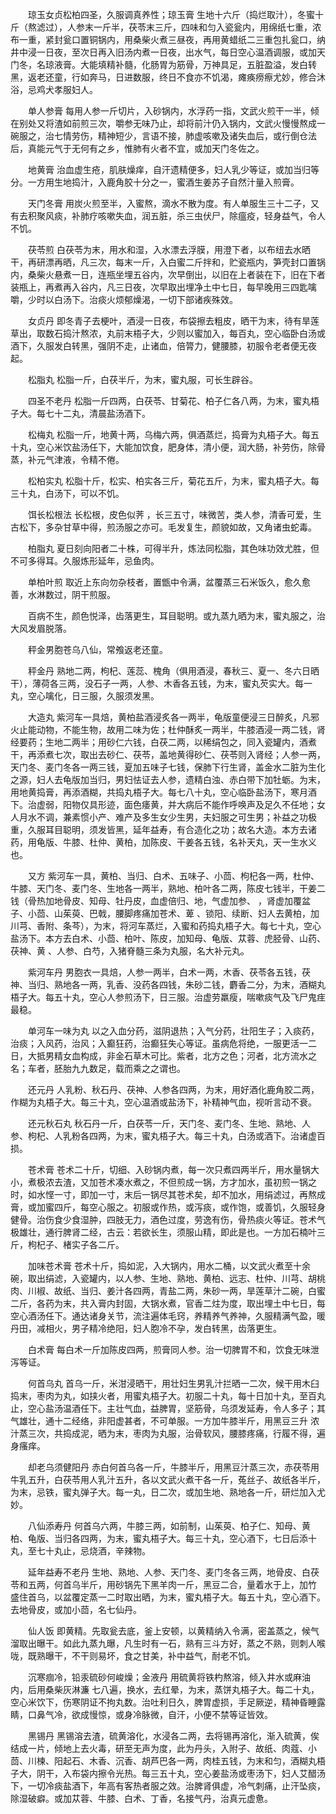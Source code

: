 <!-- { "loadSidebar": true } -->
　　琼玉女贞松柏四圣，久服调真养性；琼玉膏 生地十六斤（捣烂取汁），冬蜜十斤（熬滤过），人参末一斤半，茯苓末三斤，四味和匀入瓷瓮内，用绵纸七重，浓布一重，紧封瓮口置铜锅内，用桑柴火煮三昼夜，再用黄蜡纸二三重包扎瓮口，纳井中浸一日夜，至次日再入旧汤内煮一日夜，出水气，每日空心温酒调服，或加天门冬，名琼液膏。大能填精补髓，化肠胃为筋骨，万神具足，五脏盈溢，发白转黑，返老还童，行如奔马，日进数服，终日不食亦不饥渴，瘫痪痨瘵尤妙，修合沐浴，忌鸡犬孝服妇人。

　　单人参膏 每用人参一斤切片，入砂锅内，水浮药一指，文武火煎干一半，倾在别处又将渣如前煎三次，嚼参无味乃止，却将前汁仍入锅内，文武火慢慢熬成一碗服之，治七情劳伤，精神短少，言语不接，肺虚咳嗽及诸失血后，或行倒仓法后，真能元气于无何有之乡，惟肺有火者不宜，或加天门冬佐之。

　　地黄膏 治血虚生疮，肌肤燥痒，自汗遗精便多，妇人乳少等证，或加当归等分。一方用生地捣汁，入鹿角胶十分之一，蜜酒生姜苏子自然汁量入煎膏。

　　天门冬膏 用炭火煎至半，入蜜熬，滴水不散为度。有人单服生三十二子，又有去积聚风痰，补肺疗咳嗽失血，润五脏，杀三虫伏尸，除瘟疫，轻身益气，令人不饥。

　　茯苓煎 白茯苓为末，用水和湿，入水漂去浮膜，用澄下者，以布纽去水晒干，再研漂再晒，凡三次，每末一斤，入白蜜二斤拌和，贮瓷瓶内，笋壳封口置锅内，桑柴火悬煮一日，连瓶坐埋五谷内，次早倒出，以旧在上者装在下，旧在下者装瓶上，再煮再入谷内，凡三日夜，次早取出埋净土中七日，每早晚用三四匙噙嚼，少时以白汤下。治痰火烦郁燥渴，一切下部诸疾殊效。

　　女贞丹 即冬青子去梗叶，酒浸一日夜，布袋擦去粗皮，晒干为末，待有旱莲草出，取数石捣汁熬浓，丸前末梧子大，少则以蜜加入，每百丸，空心临卧白汤或酒下，久服发白转黑，强阴不走，止诸血，倍膂力，健腰膝，初服令老者便无夜起。

　　松脂丸 松脂一斤，白茯半斤，为末，蜜丸服，可长生辟谷。

　　四圣不老丹 松脂一斤四两，白茯苓、甘菊花、柏子仁各八两，为末，蜜丸梧子大。每七十二丸，清晨盐汤酒下。

　　松梅丸 松脂一斤，地黄十两，乌梅六两，俱酒蒸烂，捣膏为丸梧子大。每五十丸，空心米饮盐汤任下，大能加饮食，肥身体，清小便，润大肠，补劳伤，除骨蒸，补元气津液，令精不倦。

　　松柏实丸 松脂十斤，松实、柏实各三斤，菊花五斤，为末，蜜丸梧子大。每三十丸，白汤下，可以不饥。

　　饵长松根法 长松根，皮色似荠 ，长三五寸，味微苦，类人参，清香可爱，生古松下，多杂甘草中得，煎汤服之亦可。毛发复生，颜貌如故，又角诸虫蛇毒。

　　柏脂丸 夏日刻向阳者二十株，可得半升，炼法同松脂，其色味功效尤胜，但不可多得耳。久服炼形延年，忌鱼肉。

　　单柏叶煎 取近上东向勿杂枝者，置甑中令满，盆覆蒸三石米饭久，愈久愈善，水淋数过，阴干煎服。

　　百病不生，颜色悦泽，齿落更生，耳目聪明。或九蒸九晒为末，蜜丸服之，治大风发眉脱落。

　　秤金男胞苍乌八仙，常飧返老还童。

　　秤金丹 熟地二两，枸杞、莲蕊、槐角（俱用酒浸，春秋三、夏一、冬六日晒干），薄荷各三两，没石子一两，人参、木香各五钱，为末，蜜丸芡实大。每一丸，空心噙化，日三服，久服须发黑。

　　大造丸 紫河车一具焙，黄柏盐酒浸炙各一两半，龟版童便浸三日醉炙，凡邪火止能动物，不能生物，故用二味为佐；杜仲酥炙一两半，牛膝酒浸一两二钱，肾经要药；生地二两半；用砂仁六钱，白茯二两，以稀绢包之，同入瓷罐内，酒煮干，再添煮七次，取出去砂仁、茯苓，盖地黄得砂仁、茯苓则入肾经；人参一两，天门冬、麦门冬各一两三钱，夏加五味子七钱，保肺下行生肾，盖金水二脏为生化之源，妇人去龟版加当归，男妇怯证去人参，遗精白浊、赤白带下加牡蛎。为末，用地黄捣膏，再添酒糊，共捣丸梧子大。每七八十丸，空心临卧盐汤下，寒月酒下。治虚弱，阳物仅具形迹，面色痿黄，并大病后不能作呼唤声及足久不任地；女人月水不调，兼素惯小产、难产及多生女少生男，夫妇服之可生男；补益之功极重，久服耳目聪明，须发皆黑，延年益寿，有合造化之功；故名大造。本方去诸药，用龟版、牛膝、杜仲、黄柏，加陈皮、干姜各五钱，名补天丸，天一生水义也。

　　又方 紫河车一具，黄柏、当归、白术、五味子、小茴、枸杞各一两，杜仲、牛膝、天门冬、麦门冬、生地各一两半，熟地、柏叶各二两，陈皮七钱半，干姜二钱（骨热加地骨皮、知母、牡丹皮，血虚倍归、地，气虚加参、 ，肾虚加覆盆子、小茴、山茱萸、巴戟，腰脚疼痛加苍术、萆 、锁阳、续断、妇人去黄柏，加川芎、香附、条芩），为末，将河车蒸烂，入蜜和药捣丸梧子大。每七十丸，空心盐汤下。本方去白术、小茴、柏叶、陈皮，加知母、龟版、苁蓉、虎胫骨、山药、茯神、黄 、人参、白芍，入猪脊髓三条为丸服，名大补元丸。

　　紫河车丹 男胞衣一具焙，人参一两半，白术一两，木香、茯苓各五钱，茯神、当归、熟地各一两，乳香、没药各四钱，朱砂二钱，麝香二分，为末，酒糊丸梧子大。每五十丸，空心人参煎汤下，日三服。治虚劳羸瘦，喘嗽痰气及飞尸鬼疰最稳。

　　单河车一味为丸 以之入血分药，滋阴退热；入气分药，壮阳生子；入痰药，治痰；入风药，治风；入癫狂药，治癫狂失心等证。虽病危将绝，一服更活一二日，大抵男精女血构成，非金石草木可比。紫者，北方之色；河者，北方流水之名；车者，胚胎九九数足，载而乘之之谓也。

　　还元丹 人乳粉、秋石丹、茯神、人参各四两，为末，用好酒化鹿角胶二两，作糊为丸梧子大。每三十丸，空心温酒或盐汤下，补精神气血，视听言动不衰。

　　还元秋石丸 秋石丹一斤，白茯苓一斤，天门冬、麦门冬、生地、熟地、人参、枸杞、人乳粉各四两，为末，蜜丸梧子大。每三十丸，白汤或酒下。治诸虚百损。

　　苍术膏 苍术二十斤，切细、入砂锅内煮，每一次只煮四两半斤，用水量锅大小，煮极浓去渣，又加苍术凑水煮之，不但煎成一锅，方才加水，虽初煎一锅之时，如水悭一寸，即加一寸，末后一锅尽其苍术矣，却不加水，用绢滤过，再熬成膏，或加蜜四斤，每空心服之。初服或作热，或泻痰，或作饱，或善饥，久服轻身健骨。治伤食少食湿肿，四肢无力，酒色过度，劳逸有伤，骨热痰火等证。苍术气极雄壮，通行脾肾二经，古云：若欲长生，须服山精，即此是也。一方加石楠叶三斤，枸杞子、楮实子各二斤。

　　加味苍术膏 苍术十斤，捣如泥，入大锅内，用水二桶，以文武火煮至十余碗，取出绢滤，入瓷罐内，以人参、生地、熟地、黄柏、远志、杜仲、川芎、胡桃肉、川椒、故纸、当归、姜汁各四两，青盐二两，朱砂一两，旱莲草汁二碗，白蜜二斤，各药为末，共入膏内封固，大锅水煮，官香二炷为度，取出埋土中七日，每空心酒汤任下。通达诸身关节，流注遍体毛窍，养精养气养神，久服精满气盈，暖丹田，减相火，男子精冷绝阳，妇人胞冷不孕，发白转黑，齿落更生。

　　白术膏 每白术一斤加陈皮四两，煎膏同人参。治一切脾胃不和，饮食无味泄泻等证。

　　何首乌丸 首乌一斤，米泔浸晒干，用壮妇生男乳汁拦晒一二次，候干用木臼捣末，枣肉为丸，如挟火者，用蜜丸梧子大。初服二十丸，每十日加十丸，至百丸止，空心盐汤温酒任下。主壮气血，益脾胃，坚筋骨，乌须发延寿，令人多子；其气雄壮，通十二经络，非阳虚甚者，不可单服。一方加牛膝半斤，用黑豆三升 浓汁蒸三次，共捣成泥，晒为末，枣肉为丸服，治骨软风，腰膝疼痛，行履不得，遍身瘙痒。

　　却老乌须健阳丹 赤白何首乌各一斤，牛膝半斤，用黑豆汁蒸三次，赤茯苓用牛乳五升，白茯苓用人乳汁五升，各以文武火煮干各一斤，菟丝子、故纸各半斤，为末，忌铁，蜜丸弹子大。每一丸，日二次，或加生地、熟地各一斤，研烂加入尤妙。

　　八仙添寿丹 何首乌六两，牛膝三两，如前制，山茱萸、柏子仁、知母、黄柏、龟版、当归各四两，为末，蜜丸梧子大。每三十丸，空心酒下，七日后添十丸，至七十丸止，忌烧酒，辛辣物。

　　延年益寿不老丹 生地、熟地、人参、天门冬、麦门冬各三两，地骨皮、白茯苓和五两，何首乌半斤，用砂锅先下黑羊肉一斤，黑豆二合，量着水于上，加竹 盛住首乌，以盆覆定蒸一二时取出晒，为末，蜜丸梧子大。每五十丸，空心酒下。去地骨皮，或加小茴，名七仙丹。

　　仙人饭 即黄精。先取瓮去底，釜上安顿，以黄精纳入令满，密盖蒸之，候气溜取出曝干。如此九蒸九曝，凡生时有一石，熟有三斗方好，蒸之不熟，则刺人喉咙，既熟曝干，不干则易坏，食之甘美，补中益气，耐老不饥。

　　沉寒痼冷，铅汞硫砂何峻燥；金液丹 用硫黄将铁杓熬溶，倾入井水或麻油内，后用桑柴灰淋濂 七八遍，换水，去红晕，为末，蒸饼丸梧子大。每二十丸，空心米饮下，伤寒阴证不拘丸数。治吐利日久，脾胃虚损，手足厥逆，精神昏睡露睛，口鼻气冷，欲成慢惊，或身冷脉微，自汗，小便不禁等证皆效。

　　黑锡丹 黑锡溶去渣，硫黄溶化，水浸各二两，去将锡再溶化，渐入硫黄，俟结成一片，倾地上去火毒，研至无声为度，此为丹头，入附子、故纸、肉蔻、小茴、川楝、阳起石、木香、沉香、胡芦巴各一两，肉桂五钱，为末和匀，酒糊丸梧子大，阴干，入布袋内擦令光热。每三五十丸，空心姜盐汤或枣汤下，妇人艾醋汤下，一切冷痰盐酒下，年高有客热者服之效。治脾肾俱虚，冷气刺痛，止汗坠痰，除湿破癖。或加苁蓉、牛膝、白术、丁香，名接气丹，治真元虚惫。

